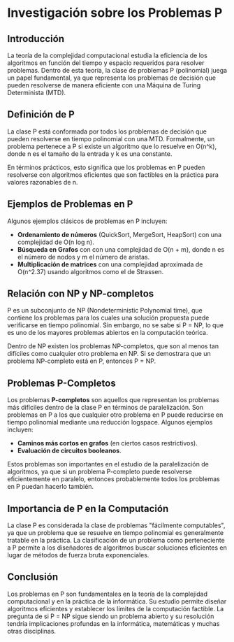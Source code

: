# Investigación sobre los Problemas P

## Introducción

La teoría de la complejidad computacional estudia la eficiencia de los algoritmos en función del tiempo y espacio requeridos para resolver problemas. Dentro de esta teoría, la clase de problemas P (polinomial) juega un papel fundamental, ya que representa los problemas de decisión que pueden resolverse de manera eficiente con una Máquina de Turing Determinista (MTD).

## Definición de P
La clase P está conformada por todos los problemas de decisión que pueden resolverse en tiempo polinomial con una MTD. Formalmente, un problema pertenece a P si existe un algoritmo que lo resuelve en O(n^k), donde n es el tamaño de la entrada y k es una constante.

En términos prácticos, esto significa que los problemas en P pueden resolverse con algoritmos eficientes que son factibles en la práctica para valores razonables de n.

## Ejemplos de Problemas en P

Algunos ejemplos clásicos de problemas en P incluyen:

- **Ordenamiento de números** (QuickSort, MergeSort, HeapSort) con una complejidad de O(n log n).
- **Búsqueda en Grafos** con con una complejidad de O(n + m), donde n es el número de nodos y m el número de aristas.
- **Multiplicación de matrices** con una complejidad aproximada de O(n^2.37) usando algoritmos como el de Strassen.

## Relación con NP y NP-completos

P es un subconjunto de NP (Nondeterministic Polynomial time), que contiene los problemas para los cuales una solución propuesta puede verificarse en tiempo polinomial. Sin embargo, no se sabe si P = NP, lo que es uno de los mayores problemas abiertos en la computación teórica.

Dentro de NP existen los problemas NP-completos, que son al menos tan difíciles como cualquier otro problema en NP. Si se demostrara que un problema NP-completo está en P, entonces P = NP.

## Problemas P-Completos

Los problemas **P-completos** son aquellos que representan los problemas más difíciles dentro de la clase P en términos de paralelización. Son problemas en P a los que cualquier otro problema en P puede reducirse en tiempo polinomial mediante una reducción logspace. Algunos ejemplos incluyen:

- **Caminos más cortos en grafos** (en ciertos casos restrictivos).
- **Evaluación de circuitos booleanos**.

Estos problemas son importantes en el estudio de la paralelización de algoritmos, ya que si un problema P-completo puede resolverse eficientemente en paralelo, entonces probablemente todos los problemas en P puedan hacerlo también.

## Importancia de P en la Computación

La clase P es considerada la clase de problemas "fácilmente computables", ya que un problema que se resuelve en tiempo polinomial es generalmente tratable en la práctica. La clasificación de un problema como perteneciente a P permite a los diseñadores de algoritmos buscar soluciones eficientes en lugar de métodos de fuerza bruta exponenciales.

## Conclusión

Los problemas en P son fundamentales en la teoría de la complejidad computacional y en la práctica de la informática. Su estudio permite diseñar algoritmos eficientes y establecer los límites de la computación factible. La pregunta de si P = NP sigue siendo un problema abierto y su resolución tendría implicaciones profundas en la informática, matemáticas y muchas otras disciplinas.

## 
